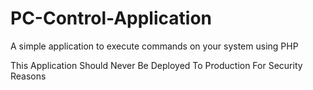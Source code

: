 # PC-Control-Application
A simple application to execute commands on your system using PHP


This Application Should Never Be Deployed To Production For Security Reasons
